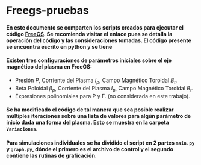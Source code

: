 # Freegs-pruebas

#### En este documento se comparten los scripts creados para ejecutar el código [FreeGS](https://github.com/freegs-plasma/freegs). Se recomienda visitar el enlace pues se detalla la operación del código y las consideraciones tomadas. El código presente se encuentra escrito en python y se tiene 


#### Existen tres configuraciones de parámetros iniciales sobre el eje magnético del plasma en FreeGS:
+ Presión $P$, Corriente del Plasma $I_{p}$, Campo Magnético Toroidal $B_{t}$.
+ Beta Poloidal $\beta_{p}$, Corriente del Plasma $I_{p}$, Campo Magnético Toroidal $B_{t}$.
+ Expresiones polinomiales para P y F. (no considerada en este trabajo).

#### Se ha modificado el código de tal manera que sea posible realizar múltiples iteraciones sobre una lista de valores para algún parámetro de inicio dada una forma del plasma. Esto se muestra en la carpeta ```Variaciones```.

#### Para simulaciones individuales se ha dividido el script en 2 partes ```main.py``` y ```graph.py```, dónde el primero es el archivo de control y el segundo contiene las rutinas de graficación.
